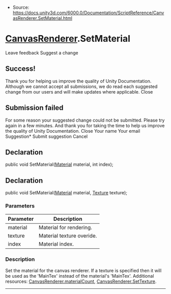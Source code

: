 * Source: https://docs.unity3d.com/6000.0/Documentation/ScriptReference/CanvasRenderer.SetMaterial.html

#  [CanvasRenderer](https://docs.unity3d.com/6000.0/Documentation/ScriptReference/CanvasRenderer.html).SetMaterial
Leave feedback
Suggest a change
## Success!
Thank you for helping us improve the quality of Unity Documentation. Although we cannot accept all submissions, we do read each suggested change from our users and will make updates where applicable.
Close
## Submission failed
For some reason your suggested change could not be submitted. Please <a>try again</a> in a few minutes. And thank you for taking the time to help us improve the quality of Unity Documentation.
Close
Your name Your email Suggestion* Submit suggestion
Cancel
## Declaration
public void SetMaterial([Material](https://docs.unity3d.com/6000.0/Documentation/ScriptReference/Material.html) material, int index); 
## Declaration
public void SetMaterial([Material](https://docs.unity3d.com/6000.0/Documentation/ScriptReference/Material.html) material, [Texture](https://docs.unity3d.com/6000.0/Documentation/ScriptReference/Texture.html) texture); 
### Parameters
Parameter | Description  
---|---  
material | Material for rendering.  
texture | Material texture overide.  
index | Material index.  
### Description
Set the material for the canvas renderer. If a texture is specified then it will be used as the 'MainTex' instead of the material's 'MainTex'. Additional resources: [CanvasRenderer.materialCount](https://docs.unity3d.com/6000.0/Documentation/ScriptReference/CanvasRenderer-materialCount.html), [CanvasRenderer.SetTexture](https://docs.unity3d.com/6000.0/Documentation/ScriptReference/CanvasRenderer.SetTexture.html).
* * *
